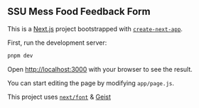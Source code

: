 ## SSU Mess Food Feedback Form

This is a [Next.js](https://nextjs.org) project bootstrapped with [`create-next-app`](https://github.com/vercel/next.js/tree/canary/packages/create-next-app).


First, run the development server:

```bash
pnpm dev
```

Open [http://localhost:3000](http://localhost:3000) with your browser to see the result.

You can start editing the page by modifying `app/page.js`.

This project uses [`next/font`](https://nextjs.org/docs/app/building-your-application/optimizing/fonts) & [Geist](https://vercel.com/font)

